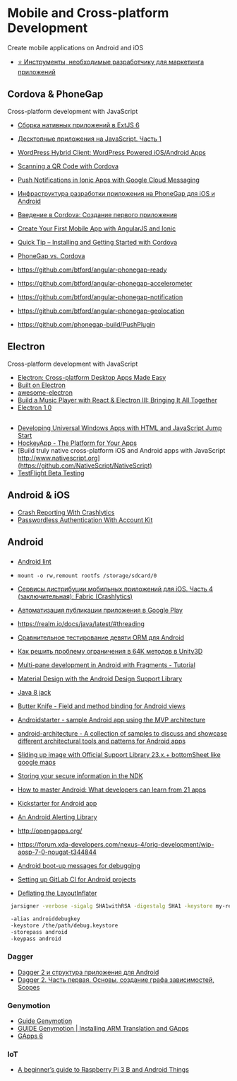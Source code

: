 # Mobile and Cross-platform Development
Create mobile applications on Android and iOS

 - [:star: Инструменты, необходимые разработчику для маркетинга приложений](https://habrahabr.ru/company/ackuna/blog/295648/)

## Cordova & PhoneGap
Cross-platform development with JavaScript

 - [Сборка нативных приложений в ExtJS 6](http://habrahabr.ru/post/270343/)
 - [Десктопные приложения на JavaScript. Часть 1](http://habrahabr.ru/post/272389/)
 - [WordPress Hybrid Client: WordPress Powered iOS/Android Apps](http://www.sitepoint.com/wordpress-hybrid-client-wordpress-powered-ios-android-apps/)
 - [Scanning a QR Code with Cordova](http://www.sitepoint.com/scanning-qr-code-cordova/)
 - [Push Notifications in Ionic Apps with Google Cloud Messaging](http://www.sitepoint.com/push-notifications-in-ionic-apps-with-google-cloud-messaging/)
 - [Инфраструктура разработки приложения на PhoneGap для iOS и Android](http://habrahabr.ru/company/arcadia/blog/257749/)
 - [Введение в Cordova: Создание первого приложения](http://habrahabr.ru/post/274763/)
 - [Create Your First Mobile App with AngularJS and Ionic](https://scotch.io/tutorials/create-your-first-mobile-app-with-angularjs-and-ionic)
 - [Quick Tip – Installing and Getting Started with Cordova](http://www.sitepoint.com/quick-tip-installing-and-getting-started-with-cordova/)

 - [PhoneGap vs. Cordova](http://habrahabr.ru/post/272873/)
 - https://github.com/btford/angular-phonegap-ready
 - https://github.com/btford/angular-phonegap-accelerometer
 - https://github.com/btford/angular-phonegap-notification
 - https://github.com/btford/angular-phonegap-geolocation
 - https://github.com/phonegap-build/PushPlugin

## Electron
Cross-platform development with JavaScript

- [Electron: Cross-platform Desktop Apps Made Easy](http://www.toptal.com/javascript/electron-cross-platform-desktop-apps-easy)   
- [Built on Electron](http://electron.atom.io/#built-on-electron)
- [awesome-electron](https://github.com/sindresorhus/awesome-electron)
- [Build a Music Player with React & Electron III: Bringing It All Together](https://scotch.io/tutorials/build-a-music-player-with-react-electron-iii-bringing-it-all-together)
- [Electron 1.0](http://electron.atom.io/blog/2016/05/11/electron-1-0)

##
- [Developing Universal Windows Apps with HTML and JavaScript Jump Start](https://www.microsoftvirtualacademy.com/en-US/training-courses/developing-universal-windows-apps-with-html-and-javascript-jump-start-8344)     
- [HockeyApp - The Platform for Your Apps](http://hockeyapp.net/features/)
- [Build truly native cross-platform iOS and Android apps with JavaScript http://www.nativescript.org](https://github.com/NativeScript/NativeScript)
- [TestFlight Beta Testing](https://developer.apple.com/testflight/)

## Android & iOS
- [Crash Reporting With Crashlytics](https://code.tutsplus.com/tutorials/crash-reporting-with-crashlytics--cms-27917)
- [Passwordless Authentication With Account Kit](https://code.tutsplus.com/tutorials/quick-tip-passwordless-authentication-with-account-kit--cms-28033)

## Android

###
- [Android lint](http://developer.android.com/intl/ru/tools/help/lint.html)
- `mount -o rw,remount rootfs /storage/sdcard/0`
- [Сервисы дистрибуции мобильных приложений для iOS. Часть 4 (заключительная): Fabric (Crashlytics)](https://habrahabr.ru/company/arcadia/blog/260019/)
- [Автоматизация публикации приложения в Google Play](https://habrahabr.ru/post/281557/)
- https://realm.io/docs/java/latest/#threading
- [Сравнительное тестирование девяти ORM для Android](https://habrahabr.ru/post/281226/)
- [Как решить проблему ограничения в 64К методов в Unity3D](https://habrahabr.ru/post/314416/)
- [Multi-pane development in Android with Fragments - Tutorial](http://www.vogella.com/tutorials/AndroidFragments/article.html)
- [Material Design with the Android Design Support Library](https://www.sitepoint.com/material-design-android-design-support-library/)
- [Java 8 jack](https://developer.android.com/guide/platform/j8-jack.html)
- [Butter Knife - Field and method binding for Android views](http://jakewharton.github.io/butterknife/)
- [Androidstarter - sample Android app using the MVP architecture](http://roroche.github.io/AndroidStarter/)
- [android-architecture - A collection of samples to discuss and showcase different architectural tools and patterns for Android apps](https://github.com/googlesamples/android-architecture)
- [Sliding up image with Official Support Library 23.x.+ bottomSheet like google maps](http://stackoverflow.com/questions/37335366/sliding-up-image-with-official-support-library-23-x-bottomsheet-like-google-ma)
- [Storing your secure information in the NDK](https://androidsecurity.info/2016/12/15/storing-your-secure-information-in-the-ndk/)
- [How to master Android: What developers can learn from 21 apps](https://techbeacon.com/how-master-android-what-developers-can-learn-21-apps)
- [Kickstarter for Android app](https://github.com/kickstarter/android-oss)
- [An Android Alerting Library](https://github.com/Tapadoo/Alerter)

 - http://opengapps.org/
 - https://forum.xda-developers.com/nexus-4/orig-development/wip-aosp-7-0-nougat-t344844
 - [Android boot-up messages for debugging](http://android.stackexchange.com/a/26126)
 - [Setting up GitLab CI for Android projects](https://about.gitlab.com/2016/11/30/setting-up-gitlab-ci-for-android-projects/)
 - [Deflating the LayoutInflater](https://blog.uncommon.is/deflating-the-layoutinflater-a16aa0c96415)

```bash
 jarsigner -verbose -sigalg SHA1withRSA -digestalg SHA1 -keystore my-release-key.keystore my_application.apk alias_name

 -alias androiddebugkey
 -keystore /the/path/debug.keystore
 -storepass android
 -keypass android
```

### Dagger
- [Dagger 2 и структура приложения для Android](https://habrahabr.ru/company/ncloudtech/blog/274025/)
- [Dagger 2. Часть первая. Основы, создание графа зависимостей, Scopes](https://habrahabr.ru/post/279125/)

### Genymotion
- [Guide Genymotion](http://forum.xda-developers.com/showthread.php?t=2333452)
- [GUIDE Genymotion | Installing ARM Translation and GApps](http://forum.xda-developers.com/showthread.php?t=2528952)
- [GApps 6](http://opengapps.org/?api=6.0&variant=nano)

### IoT
- [A beginner’s guide to Raspberry Pi 3 B and Android Things](http://www.andtuts.com/a-beginners-guide-to-raspberry-pi-3-b-and-android-things/)
